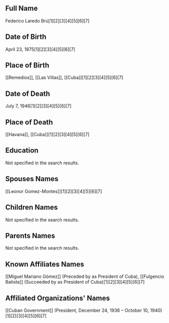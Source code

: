 ## Full Name
Federico Laredo Brú[1][2][3][4][5][6][7]

## Date of Birth
April 23, 1875[1][2][3][4][5][6][7]

## Place of Birth
[[Remedios]], [[Las Villas]], [[Cuba]][1][2][3][4][5][6][7]

## Date of Death
July 7, 1946[1][2][3][4][5][6][7]

## Place of Death
[[Havana]], [[Cuba]][1][2][3][4][5][6][7]

## Education
Not specified in the search results.

## Spouses Names
[[Leonor Gomez-Montes]][1][2][3][4][5][6][7]

## Children Names
Not specified in the search results.

## Parents Names
Not specified in the search results.

## Known Affiliates Names
[[Miguel Mariano Gómez]] (Preceded by as President of Cuba), [[Fulgencio Batista]] (Succeeded by as President of Cuba)[1][2][3][4][5][6][7]

## Affiliated Organizations' Names
[[Cuban Government]] (President, December 24, 1936 – October 10, 1940)[1][2][3][4][5][6][7]

